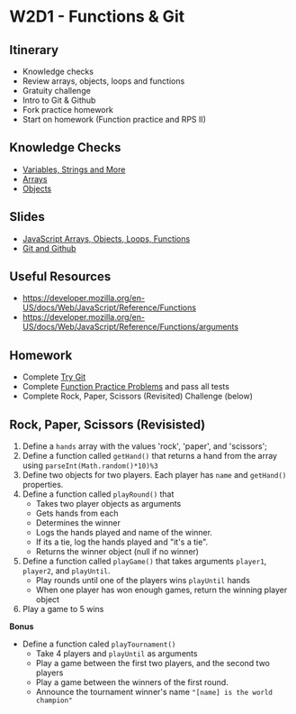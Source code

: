 # W2D1 - Functions & Git

## Itinerary

- Knowledge checks
- Review arrays, objects, loops and functions
- Gratuity challenge
- Intro to Git & Github
- Fork practice homework
- Start on homework (Function practice and RPS II)

## Knowledge Checks

- [Variables, Strings and More](https://goo.gl/forms/oquB5pusZ9W2R96h1)
- [Arrays](https://goo.gl/forms/AQUq3VtG27gvyov43)
- [Objects](https://goo.gl/forms/SMSlJwCnYNTpSXFT2)

## Slides
- [JavaScript Arrays, Objects, Loops, Functions](http://slides.com/pagingcraig/objects-arrays-loops-functions)
- [Git and Github](http://slides.com/pagingcraig/git-and-github)

## Useful Resources

- https://developer.mozilla.org/en-US/docs/Web/JavaScript/Reference/Functions
- https://developer.mozilla.org/en-US/docs/Web/JavaScript/Reference/Functions/arguments

## Homework

- Complete [Try Git](https://try.github.io/levels/1/challenges/1)
- Complete [Function Practice Problems](https://github.com/TTSAtlantaJS/functions-practice) and pass all tests
- Complete Rock, Paper, Scissors (Revisited) Challenge (below)

## Rock, Paper, Scissors (Revisisted)

1. Define a `hands` array with the values 'rock', 'paper', and 'scissors';
2. Define a function called `getHand()` that returns a hand from the array using `parseInt(Math.random()*10)%3` 
4. Define two objects for two players. Each player has `name` and `getHand()` properties.
5. Define a function called `playRound()` that 
 	- Takes two player objects as arguments 
 	- Gets hands from each
 	- Determines the winner
 	- Logs the hands played and name of the winner.
 	- If its a tie, log the hands played and "it's a tie".
 	- Returns the winner object (null if no winner)
6. Define a function called `playGame()` that takes arguments `player1`, `player2`, and `playUntil`.
	- Play rounds until one of the players wins `playUntil` hands
	- When one player has won enough games, return the winning player object
7. Play a game to 5 wins

**Bonus**

- Define a function caled `playTournament()`
	- Take 4 players and `playUntil` as arguments
	- Play a game between the first two players, and the second two players
	- Play a game between the winners of the first round.
	- Announce the tournament winner's name `"[name] is the world champion"`
